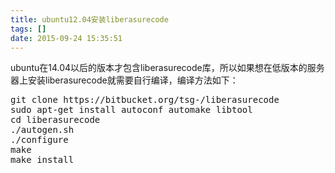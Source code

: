 ```yaml
---
title: ubuntu12.04安装liberasurecode
tags: []
date: 2015-09-24 15:35:51
---
```


ubuntu在14.04以后的版本才包含liberasurecode库，所以如果想在低版本的服务器上安装liberasurecode就需要自行编译，编译方法如下：

<div class="highlight"><pre>git clone https://bitbucket.org/tsg-/liberasurecode
sudo apt-get install autoconf automake libtool
<span class="nb">cd </span>liberasurecode
./autogen.sh
./configure
make
make install
</pre></div>